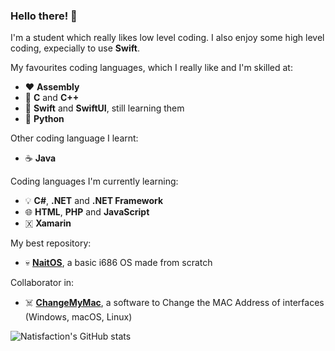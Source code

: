 ### Hello there! 👋

I'm a student which really likes low level coding. I also enjoy some high level coding, expecially to use **Swift**.

My favourites coding languages, which I really like and I'm skilled at:
-  ❤️ **Assembly**
-  💛 **C** and **C++**
-  💚 **Swift** and **SwiftUI**, still learning them
-  💙 **Python**

Other coding language I learnt:
-  ☕ **Java**

Coding languages I'm currently learning:
-  💡 **C#**, **.NET** and **.NET Framework**
-  🌐 **HTML**, **PHP** and **JavaScript**
-  🇽 **Xamarin**

My best repository:
-  💀 **[NaitOS](https://github.com/Natisfaction/NaitOS)**, a basic i686 OS made from scratch

Collaborator in:
-  ☠️ **[ChangeMyMac](https://github.com/LeoArs06/ChangeMyMAC)**, a software to Change the MAC Address of interfaces (Windows, macOS, Linux)

![Natisfaction's GitHub stats](https://github-readme-stats.vercel.app/api?username=Natisfaction&show_icons=true&theme=tokyonight)
